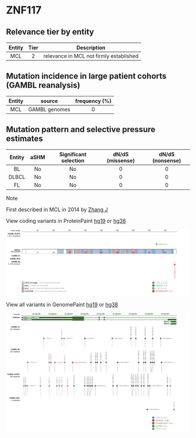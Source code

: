 # ZNF117

## Relevance tier by entity

|Entity|Tier|Description                            |
|:------:|:----:|---------------------------------------|
|MCL   |2   |relevance in MCL not firmly established|

## Mutation incidence in large patient cohorts (GAMBL reanalysis)

|Entity|source       |frequency (%)|
|:------:|:-------------:|:-------------:|
|MCL   |GAMBL genomes|0            |

## Mutation pattern and selective pressure estimates

|Entity|aSHM|Significant selection|dN/dS (missense)|dN/dS (nonsense)|
|:------:|:----:|:---------------------:|:----------------:|:----------------:|
|BL    |No  |No                   |0               |0               |
|DLBCL |No  |No                   |0               |0               |
|FL    |No  |No                   |0               |0               |


> [!NOTE]
> First described in MCL in 2014 by [Zhang J](https://pubmed.ncbi.nlm.nih.gov/24682267)


View coding variants in ProteinPaint [hg19](https://morinlab.github.io/LLMPP/GAMBL/ZNF117_protein.html)  or [hg38](https://morinlab.github.io/LLMPP/GAMBL/ZNF117_protein_hg38.html)

![image](images/proteinpaint/ZNF117_NM_015852.svg)

View all variants in GenomePaint [hg19](https://morinlab.github.io/LLMPP/GAMBL/ZNF117.html)  or [hg38](https://morinlab.github.io/LLMPP/GAMBL/ZNF117_hg38.html)

![image](images/proteinpaint/ZNF117.svg)
